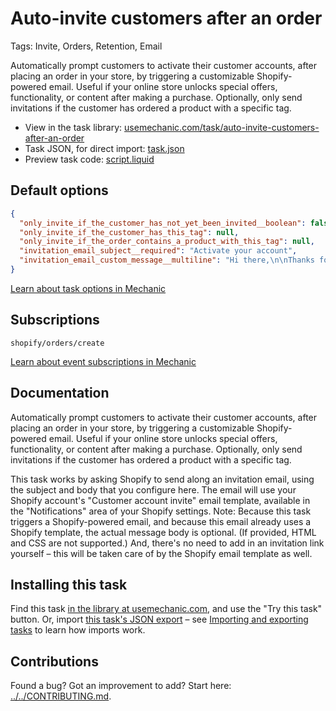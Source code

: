 # Auto-invite customers after an order

Tags: Invite, Orders, Retention, Email

Automatically prompt customers to activate their customer accounts, after placing an order in your store, by triggering a customizable Shopify-powered email. Useful if your online store unlocks special offers, functionality, or content after making a purchase. Optionally, only send invitations if the customer has ordered a product with a specific tag.

* View in the task library: [usemechanic.com/task/auto-invite-customers-after-an-order](https://usemechanic.com/task/auto-invite-customers-after-an-order)
* Task JSON, for direct import: [task.json](../../tasks/auto-invite-customers-after-an-order.json)
* Preview task code: [script.liquid](./script.liquid)

## Default options

```json
{
  "only_invite_if_the_customer_has_not_yet_been_invited__boolean": false,
  "only_invite_if_the_customer_has_this_tag": null,
  "only_invite_if_the_order_contains_a_product_with_this_tag": null,
  "invitation_email_subject__required": "Activate your account",
  "invitation_email_custom_message__multiline": "Hi there,\n\nThanks for purchasing access! Activate your new account at {{ shop.name }}.\n\nThanks,\n{{ shop.name }}"
}
```

[Learn about task options in Mechanic](https://docs.usemechanic.com/article/471-task-options)

## Subscriptions

```liquid
shopify/orders/create
```

[Learn about event subscriptions in Mechanic](https://docs.usemechanic.com/article/408-subscriptions)

## Documentation

Automatically prompt customers to activate their customer accounts, after placing an order in your store, by triggering a customizable Shopify-powered email. Useful if your online store unlocks special offers, functionality, or content after making a purchase. Optionally, only send invitations if the customer has ordered a product with a specific tag.

This task works by asking Shopify to send along an invitation email, using the subject and body that you configure here. The email will use your Shopify account's "Customer account invite" email template, available in the "Notifications" area of your Shopify settings. Note: Because this task triggers a Shopify-powered email, and because this email already uses a Shopify template, the actual message body is optional. (If provided, HTML and CSS are not supported.) And, there's no need to add in an invitation link yourself – this will be taken care of by the Shopify email template as well.

## Installing this task

Find this task [in the library at usemechanic.com](https://usemechanic.com/task/auto-invite-customers-after-an-order), and use the "Try this task" button. Or, import [this task's JSON export](../../tasks/auto-invite-customers-after-an-order.json) – see [Importing and exporting tasks](https://docs.usemechanic.com/article/505-importing-and-exporting-tasks) to learn how imports work.

## Contributions

Found a bug? Got an improvement to add? Start here: [../../CONTRIBUTING.md](../../CONTRIBUTING.md).
